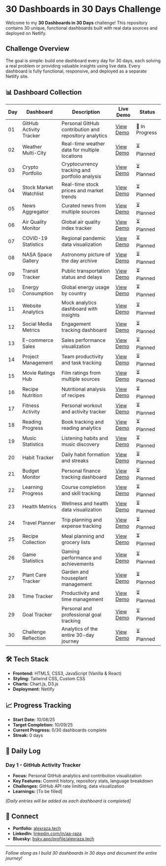 # 30 Dashboards in 30 Days Challenge

Welcome to my **30 Dashboards in 30 Days** challenge! This repository contains 30 unique, functional dashboards built with real data sources and deployed on Netlify.

## Challenge Overview

The goal is simple: build one dashboard every day for 30 days, each solving a real problem or providing valuable insights using live data. Every dashboard is fully functional, responsive, and deployed as a separate Netlify site.

## 📊 Dashboard Collection

| Day | Dashboard               | Description                                           | Live Demo      | Status         |
| --- | ----------------------- | ----------------------------------------------------- | -------------- | -------------- |
| 01  | GitHub Activity Tracker | Personal GitHub contribution and repository analytics | [View Demo](#) | 🚧 In Progress |
| 02  | Weather Multi-City      | Real-time weather data for multiple locations         | [View Demo](#) | ⏳ Planned     |
| 03  | Crypto Portfolio        | Cryptocurrency tracking and portfolio analysis        | [View Demo](#) | ⏳ Planned     |
| 04  | Stock Market Watchlist  | Real-time stock prices and market trends              | [View Demo](#) | ⏳ Planned     |
| 05  | News Aggregator         | Curated news from multiple sources                    | [View Demo](#) | ⏳ Planned     |
| 06  | Air Quality Monitor     | Global air quality index tracker                      | [View Demo](#) | ⏳ Planned     |
| 07  | COVID-19 Statistics     | Regional pandemic data visualization                  | [View Demo](#) | ⏳ Planned     |
| 08  | NASA Space Gallery      | Astronomy picture of the day archive                  | [View Demo](#) | ⏳ Planned     |
| 09  | Transit Tracker         | Public transportation status and delays               | [View Demo](#) | ⏳ Planned     |
| 10  | Energy Consumption      | Global energy usage by country                        | [View Demo](#) | ⏳ Planned     |
| 11  | Website Analytics       | Mock analytics dashboard with insights                | [View Demo](#) | ⏳ Planned     |
| 12  | Social Media Metrics    | Engagement tracking dashboard                         | [View Demo](#) | ⏳ Planned     |
| 13  | E-commerce Sales        | Sales performance visualization                       | [View Demo](#) | ⏳ Planned     |
| 14  | Project Management      | Team productivity and task tracking                   | [View Demo](#) | ⏳ Planned     |
| 15  | Movie Ratings Hub       | Film ratings from multiple sources                    | [View Demo](#) | ⏳ Planned     |
| 16  | Recipe Nutrition        | Nutritional analysis of recipes                       | [View Demo](#) | ⏳ Planned     |
| 17  | Fitness Activity        | Personal workout and activity tracker                 | [View Demo](#) | ⏳ Planned     |
| 18  | Reading Progress        | Book tracking and reading analytics                   | [View Demo](#) | ⏳ Planned     |
| 19  | Music Statistics        | Listening habits and music discovery                  | [View Demo](#) | ⏳ Planned     |
| 20  | Habit Tracker           | Daily habit formation and streaks                     | [View Demo](#) | ⏳ Planned     |
| 21  | Budget Monitor          | Personal finance tracking dashboard                   | [View Demo](#) | ⏳ Planned     |
| 22  | Learning Progress       | Course completion and skill tracking                  | [View Demo](#) | ⏳ Planned     |
| 23  | Health Metrics          | Wellness and health data visualization                | [View Demo](#) | ⏳ Planned     |
| 24  | Travel Planner          | Trip planning and expense tracking                    | [View Demo](#) | ⏳ Planned     |
| 25  | Recipe Collection       | Meal planning and grocery lists                       | [View Demo](#) | ⏳ Planned     |
| 26  | Game Statistics         | Gaming performance and achievements                   | [View Demo](#) | ⏳ Planned     |
| 27  | Plant Care Tracker      | Garden and houseplant management                      | [View Demo](#) | ⏳ Planned     |
| 28  | Time Tracker            | Productivity and time management                      | [View Demo](#) | ⏳ Planned     |
| 29  | Goal Tracker            | Personal and professional goal tracking               | [View Demo](#) | ⏳ Planned     |
| 30  | Challenge Reflection    | Analytics of the entire 30-day journey                | [View Demo](#) | ⏳ Planned     |

## 🛠️ Tech Stack

- **Frontend:** HTML5, CSS3, JavaScript (Vanilla & React)
- **Styling:** Tailwind CSS, Custom CSS
- **Charts:** Chart.js, D3.js
- **Deployment:** Netlify

## 📈 Progress Tracking

- **Start Date:** 10/08/25
- **Target Completion:** 10/09/25
- **Current Progress:** 0/30 dashboards complete
- **Streak:** 0 days

## 📝 Daily Log

### Day 1 - GitHub Activity Tracker

- **Focus:** Personal GitHub analytics and contribution visualization
- **Key Features:** Commit history, repository stats, language breakdown
- **Challenges:** GitHub API rate limiting, data visualization
- **Learnings:** [To be filled]

_[Daily entries will be added as each dashboard is completed]_

## 🔗 Connect

- **Portfolio:** [alexraza.tech](https://www.alexraza.tech)
- **LinkedIn:** [linkedin.com/in/aa-raza](https://www.linkedin.com/in/aa-raza)
- **Bluesky:** [bsky.app/profile/alexraza.tech](https://bsky.app/profile/alexraza.tech)

---

_Follow along as I build 30 dashboards in 30 days and document the entire journey!_
